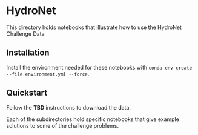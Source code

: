 # HydroNet

This directory holds notebooks that illustrate how to use the HydroNet Challenge Data

## Installation

Install the environment needed for these notebooks with `conda env create --file environment.yml --force`.

## Quickstart

Follow the **TBD** instructions to download the data.

Each of the subdirectories hold specific notebooks that give example solutions to some of the challenge problems.
